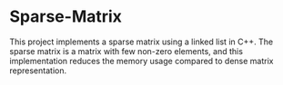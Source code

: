 # Sparse-Matrix
This project implements a sparse matrix using a linked list in C++. The sparse matrix is a matrix with few non-zero elements, and this implementation reduces the memory usage compared to dense matrix representation. 

